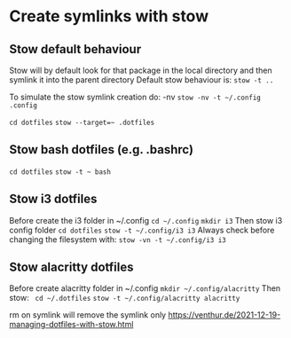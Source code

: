 # Create symlinks with stow

## Stow default behaviour
Stow will by default look for that package in the local directory and then symlink it into the parent directory
Default stow behaviour is: `stow -t ..`

To simulate the stow symlink creation do: -nv
`stow -nv -t ~/.config .config`

`cd dotfiles`
`stow --target=~ .dotfiles`

## Stow bash dotfiles (e.g. .bashrc)
`cd dotfiles`
`stow -t ~ bash`

## Stow i3 dotfiles
Before create the i3 folder in ~/.config
`cd ~/.config`
`mkdir i3`
Then stow i3 config folder
`cd dotfiles`
`stow -t ~/.config/i3 i3`
Always check before changing the filesystem with:
`stow -vn -t ~/.config/i3 i3`

## Stow alacritty dotfiles
Before create alacritty folder in ~/.config
`mkdir ~/.config/alacritty`
Then stow:
` cd ~/.dotfiles`
`stow -t ~/.config/alacritty alacritty`

rm on symlink will remove the symlink only
https://venthur.de/2021-12-19-managing-dotfiles-with-stow.html
